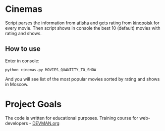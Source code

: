 # Cinemas

Script parses the information from [afisha](http://www.afisha.ru/msk/schedule_cinema) and gets rating from
[kinopoisk](https://www.kinopoisk.ru/) for every movie. Then script shows in console the best 10 (default) movies with
rating and shows.

## How to use

Enter in console:

`python cinemas.py MOVIES_QUANTITY_TO_SHOW`

And you will see list of the most popular movies sorted by rating and shows in Moscow.

# Project Goals

The code is written for educational purposes. Training course for web-developers - [DEVMAN.org](https://devman.org)
